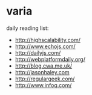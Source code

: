 varia
=====

daily reading list:

+ http://highscalability.com/
+ http://www.echojs.com/
+ http://dailyjs.com/
+ http://webplatformdaily.org/
+ http://blog.cwa.me.uk/
+ http://jasonhaley.com
+ http://regulargeek.com/
+ http://www.infoq.com/
